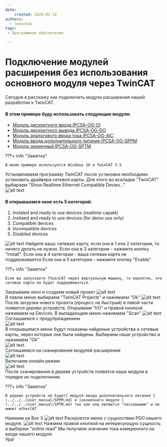```yaml
---
date:
    created: 2025-01-14
authors:
  - leonchuk
tags:
 - Программное обеспечение

---
```


# Подключение модулей расширения без использования основного модуля через TwinCAT
Сегодня я расскажу как подключить модули расширения нашей разработки к TwinCAT.
 
#### В этом примере буду использовать следующие модули:
* [Модуль дискретного ввода IPCSA-OG-DI](../../../user_manual/DI.md) 
* [Модуль дискретного вывода IPCSA-OG-DO](../../../user_manual/DO.md)
* [Модуль аналогового ввода тока IPCSA-OG-AIC](../../../user_manual/AIC.md)
* [Модуль ввода дополнительного питания IPCSA-OG-SPPM](../../../user_manual/SPPM.md)
* [Модуль оконечный IPCSA-OG-SPТM](../../../user_manual/SPTM.md)

???+ info "Заметка"

    В моем примере используется Windows 10 и TwinCAT 3.5
Устанавливаем программу TwinCAT после установки необходимо установить драйвера сетевой карты. Для этого во вскладке "TwinCAT" выбираем "Show Realtime Ethernet Compatible Devies..."  
![alt text](1.png)
#### В открывшемся окне есть 5 категорий:
1. Instaled and ready to use devices (realtime capale)
2. Instlaed and ready to use devices (for demo use only)
3. Compatible devices
4. Incompatible devices
5. Disabled devices  

![alt text](2.png)
Найдите вашу сетевую карту, если она в 1 или 2 категории, то ничего делать не нужно. Если она в 3 категории - нажмите кнопку "install". Если она в 4 категории - ваша сетевая карта не поддерживается  Если она в 5 категории - нажмите кнопку "Enable"

???+ info "Заметка"

    Если вы запускаете TtwinCAT через виртуальную машину, то вероятно, что сетевая карта не будет поддерживаться. 

Закрываем окно и создаем новый проект
![alt text](3.png)  
В левом меню выбираем "TwinCAT Projects" и нажимаем "Ok"
![alt text](4.png)  
После загрузки нового проекта (процесс не быстрый) в левой части появится дерево устройств. Открываем "I/O" и правой кнопкой нажимаем на Devices. В выпадающем меню нажимаем "Scan"
![alt text](5.png)  
Соглашаемся с предупреждением  
![alt text](6.png)  
В открывшемся меню будут показаны найденые устройства и сетевые карты, через которые они были найдены. Выбираем наше устройство и нажимаем "Ok"    
![alt text](7.png)  
Соглашаемся на сканирование модулей расширения  
![alt text](8.png)  
Включаем онлайн режим  
![alt text](9.png)  
После сканирования в дереве устройств появятся наши модули в порядке их подключения.  

???+ info "Заметка"

    В дереве устройств не будет[ модуля ввода дополнительного питания ](../../../user_manual/SPPM.md) и [оконечного модуля ](../../../user_manual/SPTM.md) так как они являются "пассивными" и не имеют etherCAT
   
Нажмем на  Box 3 
![alt text](10.png)
Раскроется меню с сущностями PDO нашего модуля. 
![alt text](11.png)
Нажмем правой кнопкой на интересующую сущность и выберем "online read"
Мы получили значение тока измеренного на входе нашего модуля.    
Ура!